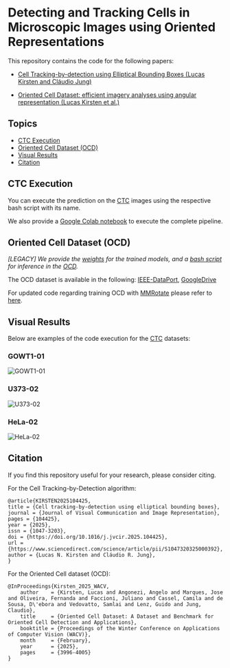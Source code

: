 # Detecting and Tracking Cells in Microscopic Images using Oriented Representations

This repository contains the code for the following papers:
- [Cell Tracking-by-detection using Elliptical Bounding Boxes (Lucas Kirsten and Cláudio Jung)](https://www.sciencedirect.com/science/article/pii/S1047320325000392)

-  [Oriented Cell Dataset: efficient imagery analyses using angular representation (Lucas Kirsten et al.)](https://openaccess.thecvf.com/content/WACV2025/papers/Kirsten_Oriented_Cell_Dataset_A_Dataset_and_Benchmark_for_Oriented_Cell_WACV_2025_paper.pdf)

## Topics

- [CTC Execution](#ctc-execution)
- [Oriented Cell Dataset (OCD)](#oriented-cell-dataset-ocd)
- [Visual Results](#visual-results)
- [Citation](#citation)

## CTC Execution

You can execute the prediction on the [CTC](http://celltrackingchallenge.net/) images using the respective bash script with its name.

We also provide a [Google Colab notebook](https://github.com/LucasKirsten/Deep-Cell-Tracking-EBB/blob/master/ISBI_Cell_Tracking.ipynb) to execute the complete pipeline.

## Oriented Cell Dataset (OCD)

*[LEGACY] We provide the [weights](https://drive.google.com/drive/u/0/folders/13N4G9k1E6wO3-RWXQv0pXMI8-4bZeBKo) for the trained models, and a [bash script](https://github.com/LucasKirsten/Deep-Cell-Tracking-EBB/blob/master/RotationDetection/make_prediction.sh) for inference in the [OCD](https://ieee-dataport.org/documents/oriented-cell-dataset-ocd).*

The OCD dataset is available in the following: [IEEE-DataPort](https://ieee-dataport.org/documents/oriented-cell-dataset-ocd), [GoogleDrive](https://drive.google.com/drive/folders/1vREKlRz9QkSWrUApkZamv_oUrw3tOFI3?usp=drive_link)

For updated code regarding training OCD with [MMRotate](https://github.com/open-mmlab/mmrotate) please refer to [here](https://github.com/jhlmarques/OCDDataset).

## Visual Results

Below are examples of the code execution for the [CTC](http://celltrackingchallenge.net/) datasets:

### GOWT1-01
![GOWT1-01](images/GOWT1-01.gif)

### U373-02
![U373-02](images/U373-02.gif)

### HeLa-02
![HeLa-02](images/HeLa-02.gif)

## Citation

If you find this repository useful for your research, please consider citing.

For the Cell Tracking-by-Detection algorithm:
```
@article{KIRSTEN2025104425,
title = {Cell tracking-by-detection using elliptical bounding boxes},
journal = {Journal of Visual Communication and Image Representation},
pages = {104425},
year = {2025},
issn = {1047-3203},
doi = {https://doi.org/10.1016/j.jvcir.2025.104425},
url = {https://www.sciencedirect.com/science/article/pii/S1047320325000392},
author = {Lucas N. Kirsten and Cláudio R. Jung},
}
```

For the Oriented Cell dataset (OCD):

```
@InProceedings{Kirsten_2025_WACV,
    author    = {Kirsten, Lucas and Angonezi, Angelo and Marques, Jose and Oliveira, Fernanda and Faccioni, Juliano and Cassel, Camila and de Sousa, D\'ebora and Vedovatto, Samlai and Lenz, Guido and Jung, Claudio},
    title     = {Oriented Cell Dataset: A Dataset and Benchmark for Oriented Cell Detection and Applications},
    booktitle = {Proceedings of the Winter Conference on Applications of Computer Vision (WACV)},
    month     = {February},
    year      = {2025},
    pages     = {3996-4005}
}
```
